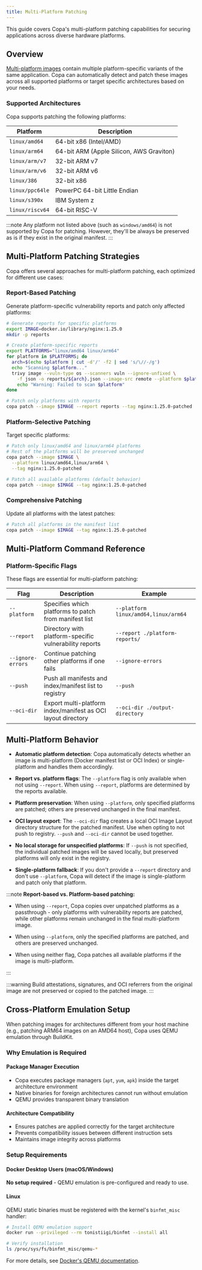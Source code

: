 ```yaml
---
title: Multi-Platform Patching
---
```


This guide covers Copa's multi-platform patching capabilities for securing applications across diverse hardware platforms.

## Overview

[Multi-platform images](https://docs.docker.com/build/building/multi-platform/) contain multiple platform-specific variants of the same application. Copa can automatically detect and patch these images across all supported platforms or target specific architectures based on your needs.

### Supported Architectures

Copa supports patching the following platforms:

| Platform        | Description                              |
| --------------- | ---------------------------------------- |
| `linux/amd64`   | 64-bit x86 (Intel/AMD)                   |
| `linux/arm64`   | 64-bit ARM (Apple Silicon, AWS Graviton) |
| `linux/arm/v7`  | 32-bit ARM v7                            |
| `linux/arm/v6`  | 32-bit ARM v6                            |
| `linux/386`     | 32-bit x86                               |
| `linux/ppc64le` | PowerPC 64-bit Little Endian             |
| `linux/s390x`   | IBM System z                             |
| `linux/riscv64` | 64-bit RISC-V                            |

:::note
Any platform not listed above (such as `windows/amd64`) is not supported by Copa for patching. However, they'll be always be preserved as is if they exist in the original manifest.
:::

## Multi-Platform Patching Strategies

Copa offers several approaches for multi-platform patching, each optimized for different use cases:

### Report-Based Patching

Generate platform-specific vulnerability reports and patch only affected platforms:

```bash
# Generate reports for specific platforms
export IMAGE=docker.io/library/nginx:1.25.0
mkdir -p reports

# Create platform-specific reports
export PLATFORMS="linux/amd64 linux/arm64"
for platform in $PLATFORMS; do
  arch=$(echo $platform | cut -d'/' -f2 | sed 's/\//-/g')
  echo "Scanning $platform..."
  trivy image --vuln-type os --scanners vuln --ignore-unfixed \
    -f json -o reports/${arch}.json --image-src remote --platform $platform $IMAGE || \
    echo "Warning: Failed to scan $platform"
done

# Patch only platforms with reports
copa patch --image $IMAGE --report reports --tag nginx:1.25.0-patched
```

### Platform-Selective Patching

Target specific platforms:

```bash
# Patch only linux/amd64 and linux/arm64 platforms
# Rest of the platforms will be preserved unchanged
copa patch --image $IMAGE \
  --platform linux/amd64,linux/arm64 \
  --tag nginx:1.25.0-patched

# Patch all available platforms (default behavior)
copa patch --image $IMAGE --tag nginx:1.25.0-patched
```

### Comprehensive Patching

Update all platforms with the latest patches:

```bash
# Patch all platforms in the manifest list
copa patch --image $IMAGE --tag nginx:1.25.0-patched
```

## Multi-Platform Command Reference

### Platform-Specific Flags

These flags are essential for multi-platform patching:

| Flag              | Description                                                     | Example                              |
| ----------------- | --------------------------------------------------------------- | ------------------------------------ |
| `--platform`      | Specifies which platforms to patch from manifest list           | `--platform linux/amd64,linux/arm64` |
| `--report`        | Directory with platform-specific vulnerability reports          | `--report ./platform-reports/`       |
| `--ignore-errors` | Continue patching other platforms if one fails                  | `--ignore-errors`                    |
| `--push`          | Push all manifests and index/manifest list to registry          | `--push`                             |
| `--oci-dir`       | Export multi-platform index/manifest as OCI layout directory    | `--oci-dir ./output-directory`       |

## Multi-Platform Behavior

- **Automatic platform detection**: Copa automatically detects whether an image is multi-platform (Docker manifest list or OCI Index) or single-platform and handles them accordingly.

- **Report vs. platform flags**: The `--platform` flag is only available when not using `--report`. When using `--report`, platforms are determined by the reports available.

- **Platform preservation**: When using `--platform`, only specified platforms are patched; others are preserved unchanged in the final manifest.

- **OCI layout export**: The `--oci-dir` flag creates a local OCI Image Layout directory structure for the patched manifest. Use when opting to not push to registry. `--push` and `--oci-dir` cannot be used together. 

- **No local storage for unspecified platforms**: If `--push` is not specified, the individual patched images will be saved locally, but preserved platforms will only exist in the registry.

- **Single-platform fallback**: If you don't provide a `--report` directory and don't use `--platform`, Copa will detect if the image is single-platform and patch only that platform.

:::note
**Report-based vs. Platform-based patching:**

- When using `--report`, Copa copies over unpatched platforms as a passthrough - only platforms with vulnerability reports are patched, while other platforms remain unchanged in the final multi-platform image.

- When using `--platform`, only the specified platforms are patched, and others are preserved unchanged.

- When using neither flag, Copa patches all available platforms if the image is multi-platform.

:::

:::warning
Build attestations, signatures, and OCI referrers from the original image are not preserved or copied to the patched image.
:::

## Cross-Platform Emulation Setup

When patching images for architectures different from your host machine (e.g., patching ARM64 images on an AMD64 host), Copa uses QEMU emulation through BuildKit.

### Why Emulation is Required

#### Package Manager Execution

- Copa executes package managers (`apt`, `yum`, `apk`) inside the target architecture environment
- Native binaries for foreign architectures cannot run without emulation
- QEMU provides transparent binary translation

#### Architecture Compatibility

- Ensures patches are applied correctly for the target architecture
- Prevents compatibility issues between different instruction sets
- Maintains image integrity across platforms

### Setup Requirements

#### Docker Desktop Users (macOS/Windows)

**No setup required** - QEMU emulation is pre-configured and ready to use.

#### Linux

QEMU static binaries must be registered with the kernel's `binfmt_misc` handler:

```bash
# Install QEMU emulation support
docker run --privileged --rm tonistiigi/binfmt --install all

# Verify installation
ls /proc/sys/fs/binfmt_misc/qemu-*
```

For more details, see [Docker's QEMU documentation](https://docs.docker.com/build/building/multi-platform/#qemu).
